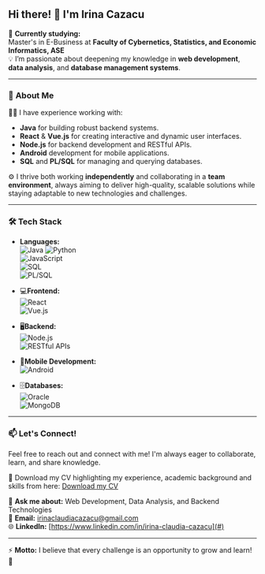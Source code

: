 ## Hi there! 👋 I'm Irina Cazacu  
📖 **Currently studying:**  
Master's in E-Business at **Faculty of Cybernetics, Statistics, and Economic Informatics, ASE**  
💡 I’m passionate about deepening my knowledge in **web development**, **data analysis**, and **database management systems**.

---

### 🔭 **About Me**  
👩‍💻 I have experience working with:  
- **Java** for building robust backend systems.  
- **React** & **Vue.js** for creating interactive and dynamic user interfaces.  
- **Node.js** for backend development and RESTful APIs.  
- **Android** development for mobile applications.  
- **SQL** and **PL/SQL** for managing and querying databases.  

⚙️ I thrive both working **independently** and collaborating in a **team environment**, always aiming to deliver high-quality, scalable solutions while staying adaptable to new technologies and challenges.

---

### 🛠 **Tech Stack** 

- **Languages:**  
  ![Java](https://img.shields.io/badge/Java-%23ED8B00.svg?style=for-the-badge&logo=java&logoColor=white)
  ![Python](https://img.shields.io/badge/Python-%2314354C.svg?style=for-the-badge&logo=python&logoColor=white)  
  ![JavaScript](https://img.shields.io/badge/JavaScript-%23F7DF1E.svg?style=for-the-badge&logo=javascript&logoColor=black)  
  ![SQL](https://img.shields.io/badge/SQL-%234477C0.svg?style=for-the-badge&logo=postgresql&logoColor=white)  
  ![PL/SQL](https://img.shields.io/badge/PL%2FSQL-%23F80000.svg?style=for-the-badge&logo=oracle&logoColor=white)  

- 💻**Frontend:**  
  ![React](https://img.shields.io/badge/React-%2361DAFB.svg?style=for-the-badge&logo=react&logoColor=black)  
  ![Vue.js](https://img.shields.io/badge/Vue.js-%234FC08D.svg?style=for-the-badge&logo=vue.js&logoColor=white)

- 🖥️**Backend:**  
  ![Node.js](https://img.shields.io/badge/Node.js-%23339933.svg?style=for-the-badge&logo=node.js&logoColor=white)  
  ![RESTful APIs](https://img.shields.io/badge/REST-APIs-%23323330.svg?style=for-the-badge&logo=json&logoColor=white)

- 📱**Mobile Development:**  
  ![Android](https://img.shields.io/badge/Android-%233DDC84.svg?style=for-the-badge&logo=android&logoColor=white)

- 🗄️**Databases:**  
  ![Oracle](https://img.shields.io/badge/Oracle-%23F80000.svg?style=for-the-badge&logo=oracle&logoColor=white)  
  ![MongoDB](https://img.shields.io/badge/MongoDB-%2347A248.svg?style=for-the-badge&logo=mongodb&logoColor=white)  


---

### 📫 **Let's Connect!**  
Feel free to reach out and connect with me! I'm always eager to collaborate, learn, and share knowledge.

💼 Download my CV highlighting my experience, academic background and skills from here:
[Download my CV](https://github.com/cazacuirina/cazacuirina/blob/main/Cazacu_Irina_Resume.pdf)

💬 **Ask me about:** Web Development, Data Analysis, and Backend Technologies  
📧 **Email:** irinaclaudiacazacu@gmail.com  
🌐 **LinkedIn:** [https://www.linkedin.com/in/irina-claudia-cazacu](#)  

---

⚡ **Motto:** I believe that every challenge is an opportunity to grow and learn! 🌟

